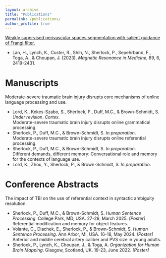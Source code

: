 ```yaml
---
layout: archive
title: "Publications"
permalink: /publications/
author_profile: true
---
```


[Weakly supervised perivascular spaces segmentation with salient guidance of Frangi filter.](https://onlinelibrary.wiley.com/doi/10.1002/mrm.29593)
* Lan, H., Lynch, K., Custer, R., Shih, N., Sherlock, P., Sepehrband, F., Toga, A., & Choupan, J. (2023). _Magnetic Resonance in Medicine_, 89, 6, 2419-2431.

Manuscripts
======
Moderate-severe traumatic brain injury disrupts core mechanisms of online language processing and use.
* Lord, K., Kekes-Szabo, S., Sherlock, P., Duff, M.C., & Brown-Schmidt, S. _Under revision_. _Cortex_.  
Moderate-severe traumatic brain injury disrupts online grammatical processing.
* Sherlock, P., Duff, M.C., & Brown-Schmidt, S. _In preparation_.  
Moderate-severe traumatic brain injury disrupts online referential processing.
* Sherlock, P., Duff, M.C., & Brown-Schmidt, S. _In preparation_.  
Different demands, different memory: Conversational role and memory for the contexts of language use.
* Lord, K., Zhou, Y., Sherlock, P., & Brown-Schmidt, S. _In preparation_.

Conference Abstracts
======
The impact of TBI on the use of referential context in syntactic ambiguity resolution.
* Sherlock, P., Duff, M.C., & Brown-Schmidt, S. _Human Sentence Processing_. College Park, MD, USA. 27-29, March 2025. _\[Poster\]_  
Referential modification and memory for object features.
* Volante, C., Diachek, E., Sherlock, P., & Brown-Schmidt, S. _Human Sentence Processing_. Ann Arbor, MI, USA. 16-18, May 2024. _\[Poster\]_  
Anterior and middle cerebral artery caliber and PVS size in young adults.
* Sherlock, P., Lynch, K., Choupan, J., & Toga, A. _Organization for Human Brain Mapping_. Glasgow, Scotland, UK. 19-23, June 2022. _\[Poster\]_
